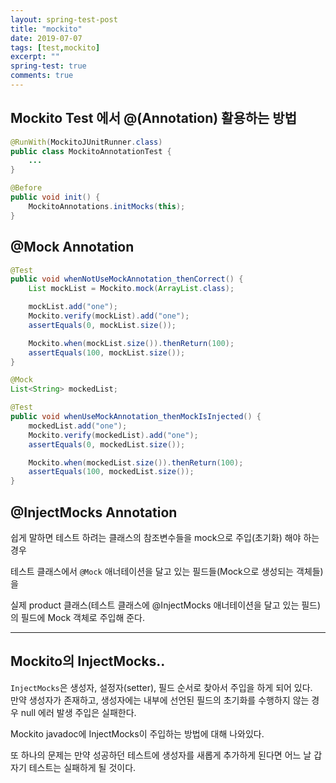 ```yaml
---
layout: spring-test-post
title: "mockito"
date: 2019-07-07
tags: [test,mockito]
excerpt: ""
spring-test: true
comments: true
---
```



## Mockito Test 에서 @(Annotation) 활용하는 방법

~~~java
@RunWith(MockitoJUnitRunner.class)
public class MockitoAnnotationTest {
    ...
}
~~~


~~~java
@Before
public void init() {
    MockitoAnnotations.initMocks(this);
}
~~~

## @Mock Annotation

~~~java
@Test
public void whenNotUseMockAnnotation_thenCorrect() {
    List mockList = Mockito.mock(ArrayList.class);

    mockList.add("one");
    Mockito.verify(mockList).add("one");
    assertEquals(0, mockList.size());

    Mockito.when(mockList.size()).thenReturn(100);
    assertEquals(100, mockList.size());
}
~~~

~~~java
@Mock
List<String> mockedList;

@Test
public void whenUseMockAnnotation_thenMockIsInjected() {
    mockedList.add("one");
    Mockito.verify(mockedList).add("one");
    assertEquals(0, mockedList.size());

    Mockito.when(mockedList.size()).thenReturn(100);
    assertEquals(100, mockedList.size());
}
~~~

## @InjectMocks Annotation

쉽게 말하면 테스트 하려는 클래스의 참조변수들을 mock으로 주입(초기화) 해야 하는 경우

테스트 클래스에서 `@Mock` 애너테이션을 달고 있는 필드들(Mock으로 생성되는 객체들) 을

실제 product 클래스(테스트 클래스에 @InjectMocks 애너테이션을 달고 있는 필드)의 필드에 Mock 객체로 주입해 준다.  


---


## Mockito의 InjectMocks..

`InjectMocks`은 생성자, 설정자(setter), 필드 순서로 찾아서 주입을 하게 되어 있다.  
만약 생성자가 존재하고, 생성자에는 내부에 선언된 필드의 초기화를 수행하지 않는 경우
null 에러 발생 주입은 실패한다.  

Mockito javadoc에 InjectMocks이 주입하는 방법에 대해 나와있다.  

또 하나의 문제는 만약 성공하던 테스트에 생성자를 새롭게 추가하게 된다면
어느 날 갑자기 테스트는 실패하게 될 것이다.  
